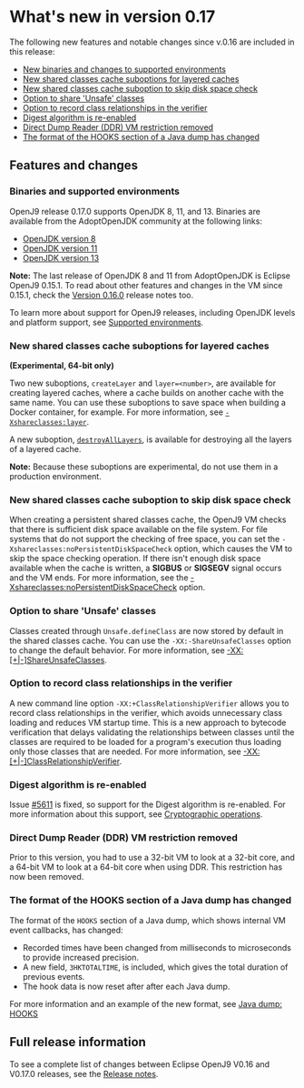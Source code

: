 <!--
* Copyright (c) 2017, 2019 IBM Corp. and others
*
* This program and the accompanying materials are made
* available under the terms of the Eclipse Public License 2.0
* which accompanies this distribution and is available at
* https://www.eclipse.org/legal/epl-2.0/ or the Apache
* License, Version 2.0 which accompanies this distribution and
* is available at https://www.apache.org/licenses/LICENSE-2.0.
*
* This Source Code may also be made available under the
* following Secondary Licenses when the conditions for such
* availability set forth in the Eclipse Public License, v. 2.0
* are satisfied: GNU General Public License, version 2 with
* the GNU Classpath Exception [1] and GNU General Public
* License, version 2 with the OpenJDK Assembly Exception [2].
*
* [1] https://www.gnu.org/software/classpath/license.html
* [2] http://openjdk.java.net/legal/assembly-exception.html
*
* SPDX-License-Identifier: EPL-2.0 OR Apache-2.0 OR GPL-2.0 WITH
* Classpath-exception-2.0 OR LicenseRef-GPL-2.0 WITH Assembly-exception
-->


# What's new in version 0.17

The following new features and notable changes since v.0.16 are included in this release:

- [New binaries and changes to supported environments](#binaries-and-supported-environments)
- [New shared classes cache suboptions for layered caches](#new-shared-classes-cache-suboptions-for-layered-caches)
- [New shared classes cache suboption to skip disk space check](#new-shared-classes-cache-suboption-to-skip-disk-space-check)
- [Option to share 'Unsafe' classes](#option-to-share-unsafe-classes)
- [Option to record class relationships in the verifier](#option-to-record-class-relationships-in-the-verifier)
- [Digest algorithm is re-enabled](#digest-algorithm-is-re-enabled)
- [Direct Dump Reader (DDR) VM restriction removed](#direct-dump-reader-ddr-vm-restriction-removed)
- [The format of the HOOKS section of a Java dump has changed](#the-format-of-the-hooks-section-of-a-java-dump-has-changed)

## Features and changes

### Binaries and supported environments

OpenJ9 release 0.17.0 supports OpenJDK 8, 11, and 13. Binaries are available from the AdoptOpenJDK community at the following links:

- [OpenJDK version 8](https://adoptopenjdk.net/archive.html?variant=openjdk8&jvmVariant=openj9)
- [OpenJDK version 11](https://adoptopenjdk.net/archive.html?variant=openjdk11&jvmVariant=openj9)
- [OpenJDK version 13](https://adoptopenjdk.net/archive.html?variant=openjdk13&jvmVariant=openj9)

<i class="fa fa-pencil-square-o" aria-hidden="true"></i> **Note:** The last release of OpenJDK 8 and 11 from AdoptOpenJDK is Eclipse OpenJ9 0.15.1. To read about other features and changes in the VM since 0.15.1, check the [Version 0.16.0](version0.16.md) release notes too.

To learn more about support for OpenJ9 releases, including OpenJDK levels and platform support, see [Supported environments](openj9_support.md).

### New shared classes cache suboptions for layered caches

**(Experimental, 64-bit only)**

Two new suboptions, `createLayer` and `layer=<number>`, are available for creating layered caches, where a cache builds on another cache with the same name. You can use these suboptions to save space when building a Docker container, for example. For more information, see [`-Xshareclasses:layer`](xshareclasses.md#layer).

A new suboption, [`destroyAllLayers`](xshareclasses.md#destroyalllayers), is available for destroying all the layers of a layered cache.

<i class="fa fa-pencil-square-o" aria-hidden="true"></i> **Note:** Because these suboptions are experimental, do not use them in a production environment.

### New shared classes cache suboption to skip disk space check

When creating a persistent shared classes cache, the OpenJ9 VM checks that there is sufficient disk space available on the file
system. For file systems that do not support the checking of free space, you can set the `-Xshareclasses:noPersistentDiskSpaceCheck` option, which causes the VM to skip the space checking operation. If there isn't enough disk space available when the cache is written, a **SIGBUS** or **SIGSEGV** signal occurs and the VM ends. For more information, see the [-Xshareclasses:noPersistentDiskSpaceCheck](xshareclasses.md#nopersistentdiskspacecheck) option.

### Option to share 'Unsafe' classes

Classes created through `Unsafe.defineClass` are now stored by default in the shared classes cache. You can use the `-XX:-ShareUnsafeClasses` option to change the default behavior. For more information, see [-XX:[+|-]ShareUnsafeClasses](xxshareunsafeclasses.md).

### Option to record class relationships in the verifier

A new command line option `-XX:+ClassRelationshipVerifier` allows you to record class relationships in the verifier, which avoids unnecessary class loading and reduces VM startup time. This is a new approach to bytecode verification that delays validating the relationships between classes until the classes are required to be loaded for a program's execution thus loading only those classes that are needed. For more information, see [-XX:[+|-]ClassRelationshipVerifier](xxclassrelationshipverifier.md).

### Digest algorithm is re-enabled

Issue [#5611](https://github.com/eclipse/openj9/issues/5611) is fixed, so support for the Digest algorithm is re-enabled. For more information about this support, see [Cryptographic operations]( introduction.md#cryptographic-operations).

### Direct Dump Reader (DDR) VM restriction removed

Prior to this version, you had to use a 32-bit VM to look at a 32-bit core, and a 64-bit VM to look at a 64-bit core when using DDR. This restriction has now been removed.

### The format of the HOOKS section of a Java dump has changed

The format of the `HOOKS` section of a Java dump, which shows internal VM event callbacks, has changed:

- Recorded times have been changed from milliseconds to microseconds to provide increased precision.
- A new field, `3HKTOTALTIME`, is included, which gives the total duration of previous events.
- The hook data is now reset after after each Java dump.

For more information and an example of the new format, see [Java dump: HOOKS](dump_javadump.md#hooks)

## Full release information

To see a complete list of changes between Eclipse OpenJ9 V0.16 and V0.17.0 releases, see the [Release notes](https://github.com/eclipse/openj9/blob/master/doc/release-notes/0.17/0.17.md).

<!-- ==== END OF TOPIC ==== version0.17.md ==== -->
